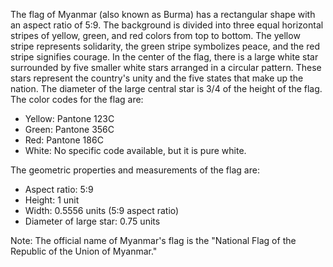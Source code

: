 The flag of Myanmar (also known as Burma) has a rectangular shape with an aspect ratio of 5:9. The background is divided into three equal horizontal stripes of yellow, green, and red colors from top to bottom. The yellow stripe represents solidarity, the green stripe symbolizes peace, and the red stripe signifies courage. In the center of the flag, there is a large white star surrounded by five smaller white stars arranged in a circular pattern. These stars represent the country's unity and the five states that make up the nation. The diameter of the large central star is 3/4 of the height of the flag. The color codes for the flag are:

- Yellow: Pantone 123C
- Green: Pantone 356C
- Red: Pantone 186C
- White: No specific code available, but it is pure white.

The geometric properties and measurements of the flag are:

- Aspect ratio: 5:9
- Height: 1 unit
- Width: 0.5556 units (5:9 aspect ratio)
- Diameter of large star: 0.75 units

Note: The official name of Myanmar's flag is the "National Flag of the Republic of the Union of Myanmar."